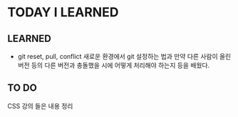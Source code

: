 # TODAY I LEARNED

## LEARNED

- git reset, pull, conflict
  새로운 환경에서 git 설정하는 법과 만약 다른 사람이 올린 버전 등의 다른 버전과 충돌했을 시에 어떻게 처리해야 하는지 등을 배웠다.

## TO DO

CSS 강의 들은 내용 정리
